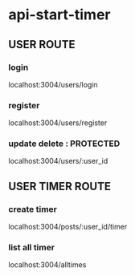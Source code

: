 # api-start-timer

## USER ROUTE

### login
localhost:3004/users/login

### register
localhost:3004/users/register

### update delete : PROTECTED

localhost:3004/users/:user_id

## USER TIMER ROUTE 

### create timer
localhost:3004/posts/:user_id/timer

### list all timer
localhost:3004/alltimes

